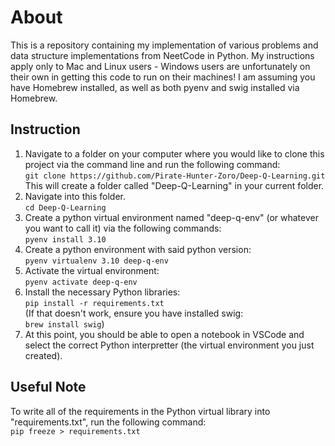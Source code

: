 # About
This is a repository containing my implementation of various problems and data structure implementations from NeetCode in Python. My instructions apply only to Mac and Linux users - Windows users are unfortunately on their own in getting this code to run on their machines!
I am assuming you have Homebrew installed, as well as both pyenv and swig installed via Homebrew. 

## Instruction
1. Navigate to a folder on your computer where you would like to clone this project via the command line and run the following command:<br>
   ```git clone https://github.com/Pirate-Hunter-Zoro/Deep-Q-Learning.git```<br>
This will create a folder called "Deep-Q-Learning" in your current folder. 
2. Navigate into this folder.<br>
   ```cd Deep-Q-Learning```
3. Create a python virtual environment named "deep-q-env" (or whatever you want to call it) via the following commands:<br>
   ```pyenv install 3.10```
4. Create a python environment with said python version:<br>
   ```pyenv virtualenv 3.10 deep-q-env```
5. Activate the virtual environment:<br>
   ```pyenv activate deep-q-env```
6. Install the necessary Python libraries:<br>
   ```pip install -r requirements.txt```<br>
   (If that doesn't work, ensure you have installed swig:<br>```brew install swig```)
7. At this point, you should be able to open a notebook in VSCode and select the correct Python interpretter (the virtual environment you just created).

## Useful Note
To write all of the requirements in the Python virtual library into "requirements.txt", run the following command:<br>
```pip freeze > requirements.txt```